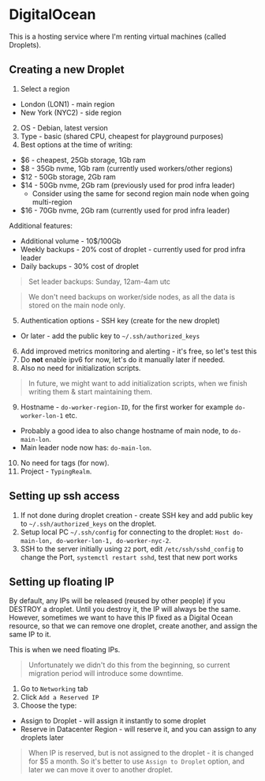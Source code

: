 # DigitalOcean

This is a hosting service where I'm renting virtual machines (called Droplets).

## Creating a new Droplet

1. Select a region
  - London (LON1) - main region
  - New York (NYC2) - side region
2. OS - Debian, latest version
3. Type - basic (shared CPU, cheapest for playground purposes)
4. Best options at the time of writing:
  - $6 - cheapest, 25Gb storage, 1Gb ram
  - $8 - 35Gb nvme, 1Gb ram (currently used workers/other regions)
  - $12 - 50Gb storage, 2Gb ram
  - $14 - 50Gb nvme, 2Gb ram (previously used for prod infra leader)
    - Consider using the same for second region main node when going multi-region
  - $16 - 70Gb nvme, 2Gb ram (currently used for prod infra leader)

Additional features:

- Additional volume - 10$/100Gb
- Weekly backups - 20% cost of droplet - currently used for prod infra leader
- Daily backups - 30% cost of droplet

> Set leader backups: Sunday, 12am-4am utc

> We don't need backups on worker/side nodes, as all the data is stored on the main node only.

5. Authentication options - SSH key (create for the new droplet)
  - Or later - add the public key to `~/.ssh/authorized_keys`
6. Add improved metrics monitoring and alerting - it's free, so let's test this
7. Do **not** enable ipv6 for now, let's do it manually later if needed.
8. Also no need for initialization scripts.
  
> In future, we might want to add initialization scripts, when we finish writing them & start maintaining them.

9. Hostname - `do-worker-region-ID`, for the first worker for example `do-worker-lon-1` etc.
  - Probably a good idea to also change hostname of main node, to `do-main-lon`.
  - Main leader node now has: `do-main-lon`.
10. No need for tags (for now).
11. Project - `TypingRealm`.

## Setting up ssh access

1. If not done during droplet creation - create SSH key and add public key to `~/.ssh/authorized_keys` on the droplet.
2. Setup local PC `~/.ssh/config` for connecting to the droplet: `Host do-main-lon, do-worker-lon-1, do-worker-nyc-2`.
3. SSH to the server initially using `22` port, edit `/etc/ssh/sshd_config` to change the Port, `systemctl restart sshd`, test that new port works

## Setting up floating IP

By default, any IPs will be released (reused by other people) if you DESTROY a droplet. Until you destroy it, the IP will always be the same. However, sometimes we want to have this IP fixed as a Digital Ocean resource, so that we can remove one droplet, create another, and assign the same IP to it.

This is when we need floating IPs.

> Unfortunately we didn't do this from the beginning, so current migration period will introduce some downtime.

1. Go to `Networking` tab
2. Click `Add a Reserved IP`
3. Choose the type:
  - Assign to Droplet - will assign it instantly to some droplet
  - Reserve in Datacenter Region - will reserve it, and you can assign to any droplets later

> When IP is reserved, but is not assigned to the droplet - it is changed for $5 a month. So it's better to use `Assign to Droplet` option, and later we can move it over to another droplet.

